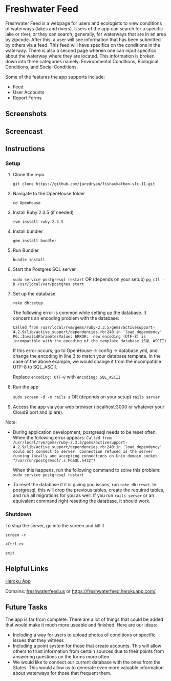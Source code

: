 # Freshwater Feed
Freshwater Feed is a webpage for users and ecologists to view conditions of waterways (lakes and rivers). Users of the app can search for a specific lake or river, or they can search, generally, for waterways that are in an area by zipcode. After this, a user will see information that has been submitted by others via a feed. This feed will have specifics on the conditions in the waterway. There is also a second page wherein one can input specifics about the waterway where they are located. This information is broken down into three categories namely: Environmental Conditions, Biological Conditions, and Social Conditions.

Some of the features the app supports include:
* Feed
* User Accounts
* Report Forms

## Screenshots



## Screencast



## Instructions

### Setup

1. Clone the repo.

    `git clone https://github.com/jaredryan/fishackathon-slc-11.git`
    
2. Navigate to the OpenHouse folder

    `cd OpenHouse`

3. Install Ruby 2.3.5 (if needed)

    `rvm install ruby-2.3.5`

4. Install bundler

    `gem install bundler`

5. Run Bundler

    `bundle install`

6. Start the Postgres SQL server
    
    `sudo service postgresql restart`
    OR (depends on your setup)
    `pg_ctl -D /usr/local/var/postgres start`

7. Set up the database

    `rake db:setup`
    
    The following error is common while setting up the database. It concerns an encoding problem with the database:
    
    `Called from /usr/local/rvm/gems/ruby-2.3.5/gems/activesupport-4.2.9/lib/active_support/dependencies.rb:240:in 'load_dependency'
    PG::InvalidParameterValue: ERROR:  new encoding (UTF-8) is incompatible with the encoding of the template database (SQL_ASCII)`
    
    If this error occurs, go to OpenHouse -> config -> database.yml, and change the encoding in line 3 to match your database template.
    In the case of the above example, we would change it from the incompatible UTF-8 to SQL_ASCII.
    
    Replace `encoding: UTF-8` with `encoding: SQL_ASCII`

8. Run the app

    `sudo screen -d -m rails s`
    OR (depends on your setup)
    `rails server`

9. Access the app via your web browser (localhost:3000 or whatever your Cloud9 port and ip are).

Note: 
* During application development, postgresql needs to be reset often. When the following error appears:
    `Called from /usr/local/rvm/gems/ruby-2.3.5/gems/activesupport-4.2.9/lib/active_support/dependencies.rb:240:in 'load_dependency'
could not connect to server: Connection refused
        Is the server running locally and accepting
        connections on Unix domain socket "/var/run/postgresql/.s.PGSQL.5432"?`
    
    When this happens, run the following command to solve this problem:
    `sudo service postgresql restart`
* To reset the database if it is giving you issues, run
    `rake db:reset`. In postgresql, this will drop the previous tables, create the required tables, and run all migrations for you as well. If you run `rails server` or an equivalent command right resetting the database, it should work.

### Shutdown

To stop the server, go into the screen and kill it

`screen -r`

`<Ctrl-c>`

`exit`

## Helpful Links
[Heroku App][1]

Domains: [freshwaterfeed.us](freshwaterfeed.us) or https://freshwaterfeed.herokuapp.com/

## Future Tasks

The app is far from complete. There are a lot of things that could be added that would make it much more useable and finished. Here are our ideas:

* Including a way for users to upload photos of conditions or specific issues that they witness
* Including a point system for those that create accounts. This will allow others to trust information from certain sources due to their points from answering questions on the forms more often.
* We would like to connect our current database with the ones from the States. This would allow us to generate even more valuable information about waterways for those that frequent them.

[1]: https://freshwaterfeed.herokuapp.com/
